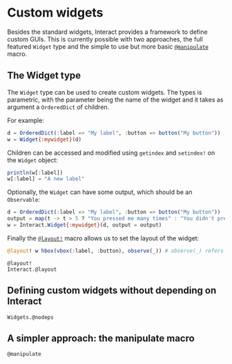 # Custom widgets

Besides the standard widgets, Interact provides a framework to define custom GUIs. This is currently possible with two approaches, the full featured `Widget` type and the simple to use but more basic [`@manipulate`](@ref) macro.

## The Widget type

The `Widget` type can be used to create custom widgets. The types is parametric, with the parameter being the name of the widget and it takes as argument a `OrderedDict` of children.

For example:

```julia
d = OrderedDict(:label => "My label", :button => button("My button"))
w = Widget{:mywidget}(d)
```

Children can be accessed and modified using `getindex` and `setindex!` on the `Widget` object:

```julia
println(w[:label])
w[:label] = "A new label"
```

Optionally, the `Widget` can have some output, which should be an `Observable`:

```julia
d = OrderedDict(:label => "My label", :button => button("My button"))
output = map(t -> t > 5 ? "You pressed me many times" : "You didn't press me enough", d[:button])
w = Interact.Widget{:mywidget}(d, output = output)
```

Finally the [`@layout!`](@ref) macro allows us to set the layout of the widget:

```julia
@layout! w hbox(vbox(:label, :button), observe(_)) # observe(_) refers to the output of the widget
```

```@docs
@layout!
Interact.@layout
```

## Defining custom widgets without depending on Interact

```@docs
Widgets.@nodeps
```

## A simpler approach: the manipulate macro

```@docs
@manipulate
```
